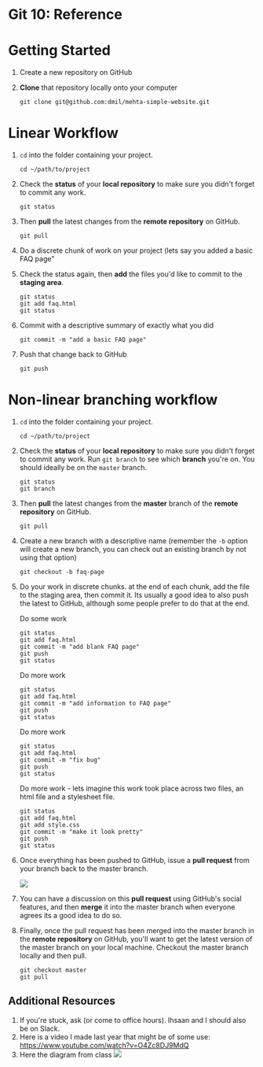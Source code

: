 # Git 10: Reference

# Getting Started

1. Create a new repository on GitHub
2. **Clone** that repository locally onto your computer 
	
	```
	git clone git@github.com:dmil/mehta-simple-website.git
	```

# Linear Workflow


1. `cd` into the folder containing your project. 

	```
	cd ~/path/to/project
	```
2. Check the **status** of your **local repository** to make sure you didn't forget to commit any work.

	```
	git status
	```

3. Then **pull** the latest changes from the **remote repository** on GitHub. 

	```
	git pull
	```
	
4. Do a discrete chunk of work on your project (lets say you added a basic FAQ page"

5. Check the status again, then **add** the files you'd like to commit to the **staging area**.
	
	```
	git status
	git add faq.html
	git status
	```
6. Commit with a descriptive summary of exactly what you did

	```
	git commit -m "add a basic FAQ page"
	```
	
7. Push that change back to GitHub

	```
	git push
	```
	
# Non-linear branching workflow

1. `cd` into the folder containing your project. 

	```
	cd ~/path/to/project
	```
2. Check the **status** of your **local repository** to make sure you didn't forget to commit any work. Run `git branch` to see which **branch** you're on. You should ideally be on the `master` branch.

	```
	git status
	git branch
	```

3. Then **pull** the latest changes from the **master** branch of the **remote repository** on GitHub. 

	```
	git pull
	```
	
4. Create a new branch with a descriptive name (remember the `-b` option will create a new branch, you can check out an existing branch by not using that option)

	```
	git checkout -b faq-page
	```
	
5. Do your work in discrete chunks. at the end of each chunk, add the file to the staging area, then commit it. Its usually a good idea to also push the latest to GitHub, although some people prefer to do that at the end.

	Do some work
	
	```
	git status
	git add faq.html
	git commit -m "add blank FAQ page"
	git push
	git status
	```
	
	Do more work
	
	```
	git status
	git add faq.html
	git commit -m "add information to FAQ page"
	git push
	git status
	```

	Do more work

	```
	git status
	git add faq.html
	git commit -m "fix bug"
	git push
	git status
	```

	Do more work - lets imagine this work took place across two files, an html file and a stylesheet file.

	```
	git status
	git add faq.html
	git add style.css
	git commit -m "make it look pretty"
	git push
	git status
	```

6. Once everything has been pushed to GitHub, issue a **pull request** from your branch back to the master branch.

	![](https://www.evernote.com/shard/s150/sh/271da921-4f35-4fca-ab35-7ced2b9e1faa/8364bd49b4ad8f8e/res/765ea1c4-9759-4f0f-bc5f-ba44987a4e6c/skitch.png?resizeSmall&width=832)
	
7. You can have a discussion on this **pull request** using GitHub's social features, and then **merge** it into the master branch when everyone agrees its a good idea to do so.

8. Finally, once the pull request has been merged into the master branch in the **remote repository** on GitHub, you'll want to get the latest version of the master branch on your local machine. Checkout the master branch locally and then pull.
	
	```
	git checkout master
	git pull
	```
	
## Additional Resources

1. If you're stuck, ask (or come to office hours). Ihsaan and I should also be on Slack.
2. Here is a video I made last year that might be of some use: https://www.youtube.com/watch?v=O4Zc8DJ9MdQ
3. Here the diagram from class ![](https://www.evernote.com/shard/s150/sh/3a1357b6-6250-432c-b5be-6bc0a895b97f/0a90b7cfc659e426/res/930e27c8-7194-484b-84f5-d411e15c2bc5/skitch.jpg?resizeSmall&width=832)